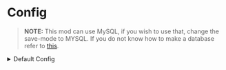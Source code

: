 # Config

> **NOTE:** This mod can use MySQL, if you wish to use that, change the save-mode to MYSQL. If you do not know how to make a database refer to [this](https://app.gitbook.com/o/VBNbt9QKM9Bl2VRr86F1/s/AMLZiQkdzA1GB4HSIevs/).

<details>

<summary>Default Config</summary>

```yaml
# © EnvyWare Ltd Software 2022

# For assistance visit https://discord.envyware.co.uk

save-mode: JSON
database-details:
    pool-name: example
    ip: 0.0.0.0
    port: 3306
    username: username
    password: password
    database: database
    max-pool-size: 30
    max-life-time-seconds: 30
vault-groups:
    one:
        group-id: example
        permission: com.envyware.example
        vault-number: 3
show-options:
    one:
        enabled: true
        type: minecraft:diamond
        amount: '1'
        damage: '0'
        name: this isn't even important
        flags: []
        lore: []
        enchants: {}
        nbt: {}
    two:
        enabled: true
        type: pixelmon:pixelmon_sprite
        amount: '1'
        damage: '0'
        name: ''
        flags: []
        lore: []
        enchants: {}
        nbt:
            ndex:
                type: short
                data: '1'
            form:
                type: string
                data: ''
            gender:
                type: byte
                data: '0'
            palette:
                type: string
                data: none
vault-height: 6
default-vault-name: 'Vault #%id%'
default-display-item:
    enabled: true
    type: minecraft:stone
    amount: '1'
    name: ' '
    flags: []
    lore: []
    enchants: {}
    nbt: {}

```

</details>
